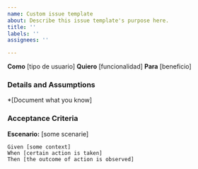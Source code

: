 ```yaml
---
name: Custom issue template
about: Describe this issue template's purpose here.
title: ''
labels: ''
assignees: ''

---
```


**Como** [tipo de usuario]
**Quiero** [funcionalidad]
**Para** [beneficio]

### Details and Assumptions
*[Document what you know]

### Acceptance Criteria
**Escenario:** [some scenarie]
```gherkin
Given [some context]
When [certain action is taken]
Then [the outcome of action is observed]
```
